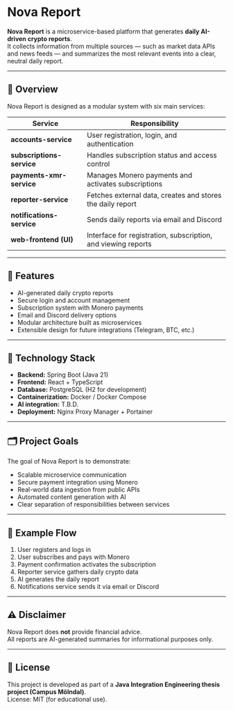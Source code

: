# Nova Report

**Nova Report** is a microservice-based platform that generates **daily AI-driven crypto reports**.  
It collects information from multiple sources — such as market data APIs and news feeds — and summarizes the most relevant events into a clear, neutral daily report.

---

## 🧩 Overview

Nova Report is designed as a modular system with six main services:

| Service | Responsibility |
|----------|----------------|
| **accounts-service** | User registration, login, and authentication |
| **subscriptions-service** | Handles subscription status and access control |
| **payments-xmr-service** | Manages Monero payments and activates subscriptions |
| **reporter-service** | Fetches external data, creates and stores the daily report |
| **notifications-service** | Sends daily reports via email and Discord |
| **web-frontend (UI)** | Interface for registration, subscription, and viewing reports |

---

## 🚀 Features

- AI-generated daily crypto reports  
- Secure login and account management  
- Subscription system with Monero payments  
- Email and Discord delivery options  
- Modular architecture built as microservices  
- Extensible design for future integrations (Telegram, BTC, etc.)

---

## 🧠 Technology Stack

- **Backend:** Spring Boot (Java 21)  
- **Frontend:** React + TypeScript  
- **Database:** PostgreSQL (H2 for development)  
- **Containerization:** Docker / Docker Compose  
- **AI integration:** T.B.D.  
- **Deployment:** Nginx Proxy Manager + Portainer

---

## 🗂️ Project Goals

The goal of Nova Report is to demonstrate:
- Scalable microservice communication  
- Secure payment integration using Monero  
- Real-world data ingestion from public APIs  
- Automated content generation with AI  
- Clear separation of responsibilities between services

---

## 📅 Example Flow

1. User registers and logs in  
2. User subscribes and pays with Monero  
3. Payment confirmation activates the subscription  
4. Reporter service gathers daily crypto data  
5. AI generates the daily report  
6. Notifications service sends it via email or Discord  

---

## ⚠️ Disclaimer

Nova Report does **not** provide financial advice.  
All reports are AI-generated summaries for informational purposes only.

---

## 📄 License

This project is developed as part of a **Java Integration Engineering thesis project (Campus Mölndal)**.  
License: MIT (for educational use).
